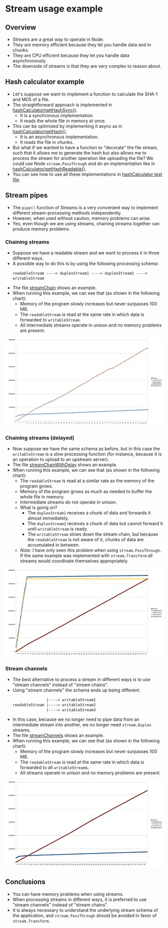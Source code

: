 # Stream usage example

## Overview

- Streams are a great way to operate in Node.
- They are memory efficient because they let you handle data and in chunks.
- They are CPU efficient because they let you handle data  asynchronously.
- The downside of streams is that they are very complex to reason about.

## Hash calculator example

- Let's suppose we want to implement a function to calculate the SHA-1 and MD5 of a file.
- The straightforward approach is implemented in [hashCalculator/getHashSync()](tests/hashCalculator.js#L5-L11).
  - It is a synchronous implementation.
  - It reads the whole file in memory at once.
- This can be optimized by implementing it async as in [hashCalculator/getHash()](tests/hashCalculator.js#L13-L24).
  - It is an asynchronous implementation.
  - It reads the file in chunks.
- But what if we wanted to have a function to "decorate" the file stream, such that it allows me to generate the hash but also allows me to process the stream for another operation like uploading the file? We could use Node `stream.PassThrough` and do an implementation like in [hashCalculator/getHashReadable()](tests/hashCalculator.js#L29-L43).
- You can see how to use all these implementations in [hashCalculator test file](tests/hashCalculator.test.js).

## Stream pipes

- The `pipe()` function of Streams is a very convenient way to implement different stream-processing methods independently.
- However, when used without caution, memory problems can arise.
- Yes, even though we are using streams, chaining streams together can produce memory problems.

### Chaining streams

- Suppose we have a readable stream and we want to process it in three different ways.
- A possible way to do this is by using the following processing schema:
  ```
  readableStream ----> duplexStream1 ----> duplexStream2 ----> writableStream
  ```
- The file [streamChain](tests/streamChain.js) shows an example.
- When running this example, we can see that (as shown in the following chart):
  - Memory of the program slowly increases but never surpasses 100 MB.
  - The `readableStream` is read at the same rate in which data is forwarded to `writableStream`.
  - All intermediate streams operate in unison and no memory problems are present.


![](./results/charts/streamChain.png "Chained streams")

### Chaining streams (delayed)

- Now suppose we have the same schema as before, but in this case the `writableStream` is a slow processing function (for instance, because it is an operation to upload to an upstream server).
- The file [streamChainWithDelay](tests/streamChainWithDelay.js) shows an example.
- When running this example, we can see that (as shown in the following chart):
  - The `readableStream` is read at a similar rate as the memory of the program grows.
  - Memory of the program grows as much as needed to buffer the whole file in memory.
  - Intermediate streams do not operate in unison.
  - What is going on?
    - The `duplexStream1` receives a chunk of data and forwards it almost immediately.
    - The `duplexStream2` receives a chunk of data but cannot forward it until `writableStream` is ready.
    - The `writableStream` slows down the stream chain, but because the `readableStream` is not aware of it, chunks of data are accumulated in between.
  - *Note:* I have only seen this problem when using `stream.PassThrough`. If the same example was implemented with `stream.Transform` all streams would coordinate themselves appropriately.

![](./results/charts/streamChainWithDelay.png "Chained streams (with delay)")

### Stream channels

- The best alternative to process a stream in different ways is to use "stream channels" instead of "stream chains".
- Using "stream channels" the schema ends up being different:
  ```
                 |----> writableStream1
  readableStream |----> writableStream2
                 |----> writableStream3
  ```
- In this case, because we no longer need to pipe data from an intermediate stream into another, we no longer need `stream.Duplex` streams.
- The file [streamChannels](tests/streamChannels.js) shows an example.
- When running this example, we can see that (as shown in the following chart):
  - Memory of the program slowly increases but never surpasses 100 MB.
  - The `readableStream` is read at the same rate in which data is forwarded to all `writableStream`s.
  - All streams operate in unison and no memory problems are present.

![](./results/charts/streamChannels.png "Multi-channeled stream")

## Conclusions

- You can have memory problems when using streams.
- When processing streams in different ways, it is preferred to use "stream channels" instead of "stream chains".
- It is always necessary to understand the underlying stream schema of the application, and `stream.PassThrough` should be avoided in favor of `stream.Transform`.
